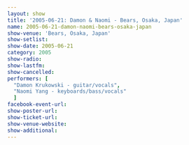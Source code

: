 ```yaml
---
layout: show
title: '2005-06-21: Damon & Naomi - Bears, Osaka, Japan'
name: 2005-06-21-damon-naomi-bears-osaka-japan
show-venue: 'Bears, Osaka, Japan'
show-setlist: 
show-date: 2005-06-21
category: 2005
show-radio: 
show-lastfm: 
show-cancelled: 
performers: [
  "Damon Krukowski - guitar/vocals",
  "Naomi Yang - keyboards/bass/vocals"
  ]
facebook-event-url: 
show-poster-url: 
show-ticket-url: 
show-venue-website: 
show-additional: 
---
```



